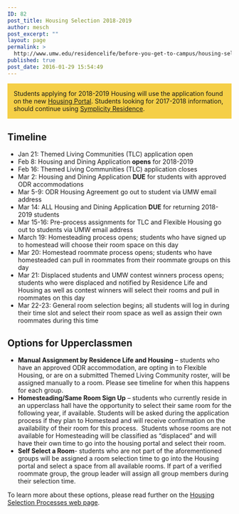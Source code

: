 ```yaml
---
ID: 82
post_title: Housing Selection 2018-2019
author: mesch
post_excerpt: ""
layout: page
permalink: >
  http://www.umw.edu/residencelife/before-you-get-to-campus/housing-selection/
published: true
post_date: 2016-01-29 15:54:49
---
```

<div style="background-color: #f5cf47;padding: 1em;margin-bottom: 1em">Students applying for 2018-2019 Housing will use the application found on the new <a href="https://umw.starrezhousing.com/starrezportal">Housing Portal</a>. Students looking for 2017-2018 information, should continue using <a href="https://umw-residence.symplicity.com/index.php/pid522107?">Symplicity Residence</a>.</div>
<h2>Timeline</h2>
<ul>
 	<li>Jan 21: Themed Living Communities (TLC) application open</li>
 	<li>Feb 8: Housing and Dining Application <strong>opens</strong> for 2018-2019</li>
 	<li>Feb 16: Themed Living Communities (TLC) application closes</li>
 	<li>Mar 2: Housing and Dining Application <strong>DUE</strong> for students with approved ODR accommodations</li>
 	<li>Mar 5-9: ODR Housing Agreement go out to student via UMW email address</li>
 	<li>Mar 14: ALL Housing and Dining Application <strong>DUE</strong> for returning 2018-2019 students</li>
 	<li>Mar 15-16: Pre-process assignments for TLC and Flexible Housing go out to students via UMW email address</li>
 	<li>March 19: Homesteading process opens; students who have signed up to homestead will choose their room space on this day</li>
 	<li>Mar 20: Homestead roommate process opens; students who have homesteaded can pull in roommates from their roommate groups on this day</li>
 	<li>Mar 21: Displaced students and UMW contest winners process opens; students who were displaced and notified by Residence Life and Housing as well as contest winners will select their rooms and pull in roommates on this day</li>
 	<li>Mar 22-23: General room selection begins; all students will log in during their time slot and select their room space as well as assign their own roommates during this time</li>
</ul>
<h2>Options for Upperclassmen</h2>
<ul>
 	<li><strong>Manual Assignment by Residence Life and Housing</strong> – students who have an approved ODR accommodation, are opting in to Flexible Housing, or are on a submitted Themed Living Community roster, will be assigned manually to a room. Please see timeline for when this happens for each group.</li>
 	<li><strong>Homesteading/Same Room Sign Up</strong> – students who currently reside in an upperclass hall have the opportunity to select their same room for the following year, if available. Students will be asked during the application process if they plan to Homestead and will receive confirmation on the availability of their room for this process.  Students whose rooms are not available for Homesteading will be classified as “displaced” and will have their own time to go into the housing portal and select their room.</li>
 	<li><strong>Self Select a Room</strong>- students who are not part of the aforementioned groups will be assigned a room selection time to go into the Housing portal and select a space from all available rooms. If part of a verified roommate group, the group leader will assign all group members during their selection time.</li>
</ul>
To learn more about these options, please read further on the <a href="http://www.umw.edu/residencelife/before-you-get-to-campus/housing-selection/processes/">Housing Selection Processes web page</a>.